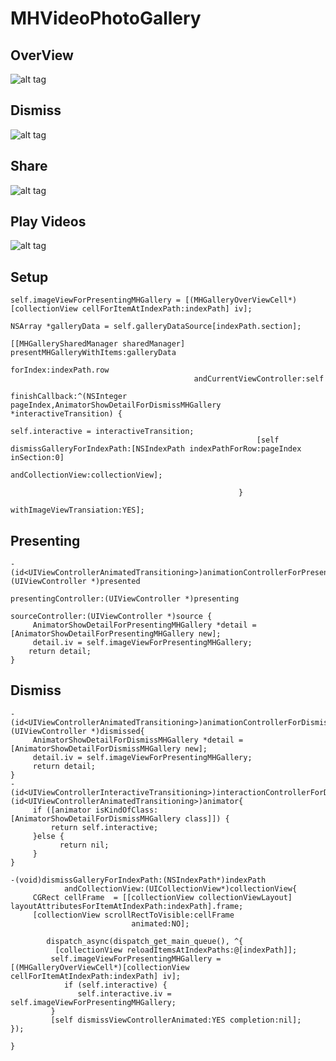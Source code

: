 MHVideoPhotoGallery
==================


OverView 
--------------------


![alt tag](https://dl.dropboxusercontent.com/u/17911939/OverView.gif)

Dismiss
--------------------


![alt tag](https://dl.dropboxusercontent.com/u/17911939/dismissMH.gif)

Share
--------------------


![alt tag](https://dl.dropboxusercontent.com/u/17911939/ShareView.gif)

Play Videos
--------------------


![alt tag](https://dl.dropboxusercontent.com/u/17911939/video.gif)




Setup
--------------------


    self.imageViewForPresentingMHGallery = [(MHGalleryOverViewCell*)[collectionView cellForItemAtIndexPath:indexPath] iv];
    
    NSArray *galleryData = self.galleryDataSource[indexPath.section];
    
    [[MHGallerySharedManager sharedManager] presentMHGalleryWithItems:galleryData
                                                             forIndex:indexPath.row
                                             andCurrentViewController:self
                                                       finishCallback:^(NSInteger pageIndex,AnimatorShowDetailForDismissMHGallery *interactiveTransition) {
                                                           self.interactive = interactiveTransition;
                                                           [self dismissGalleryForIndexPath:[NSIndexPath indexPathForRow:pageIndex inSection:0]
                                                                          andCollectionView:collectionView];
                                                           
                                                       }
                                             withImageViewTransiation:YES];


Presenting 
--------------------


    - (id<UIViewControllerAnimatedTransitioning>)animationControllerForPresentedController:(UIViewController *)presented
                                                                  presentingController:(UIViewController *)presenting
                                                                      sourceController:(UIViewController *)source {
         AnimatorShowDetailForPresentingMHGallery *detail = [AnimatorShowDetailForPresentingMHGallery new];
         detail.iv = self.imageViewForPresentingMHGallery;
        return detail;
    }


Dismiss
--------------------


    -(id<UIViewControllerAnimatedTransitioning>)animationControllerForDismissedController:(UIViewController *)dismissed{
         AnimatorShowDetailForDismissMHGallery *detail = [AnimatorShowDetailForDismissMHGallery new];
         detail.iv = self.imageViewForPresentingMHGallery;
         return detail;
    }
    -(id<UIViewControllerInteractiveTransitioning>)interactionControllerForDismissal:(id<UIViewControllerAnimatedTransitioning>)animator{
         if ([animator isKindOfClass:[AnimatorShowDetailForDismissMHGallery class]]) {
             return self.interactive;
         }else {
               return nil;
         }
    }

    -(void)dismissGalleryForIndexPath:(NSIndexPath*)indexPath
                andCollectionView:(UICollectionView*)collectionView{
         CGRect cellFrame  = [[collectionView collectionViewLayout] layoutAttributesForItemAtIndexPath:indexPath].frame;
         [collectionView scrollRectToVisible:cellFrame
                               animated:NO];
    
            dispatch_async(dispatch_get_main_queue(), ^{
              [collectionView reloadItemsAtIndexPaths:@[indexPath]];
             self.imageViewForPresentingMHGallery = [(MHGalleryOverViewCell*)[collectionView cellForItemAtIndexPath:indexPath] iv];
                if (self.interactive) {
                   self.interactive.iv = self.imageViewForPresentingMHGallery;
             }
             [self dismissViewControllerAnimated:YES completion:nil];
    });
    
    }



